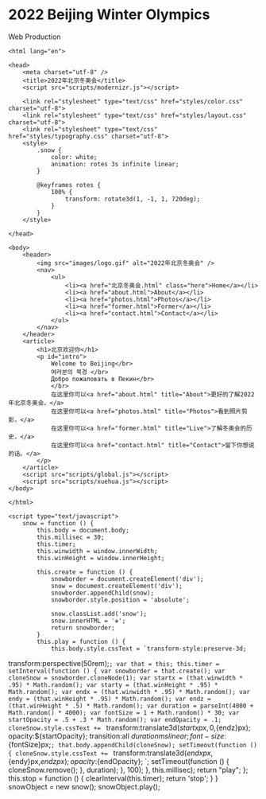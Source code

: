 # 2022 Beijing Winter Olympics
Web Production
<!DCOTYPE html>
    <html lang="en">

    <head>
        <meta charset="utf-8" />
        <title>2022年北京冬奥会</title>
        <script src="scripts/modernizr.js"></script>

        <link rel="stylesheet" type="text/css" href="styles/color.css" charset="utf-8">
        <link rel="stylesheet" type="text/css" href="styles/layout.css" charset="utf-8">
        <link rel="stylesheet" type="text/css" href="styles/typography.css" charset="utf-8">
        <style>
            .snow {
                color: white;
                animation: rotes 3s infinite linear;
            }

            @keyframes rotes {
                100% {
                    transform: rotate3d(1, -1, 1, 720deg);
                }
            }
        </style>

    </head>

    <body>
        <header>
            <img src="images/logo.gif" alt="2022年北京冬奥会" />
            <nav>
                <ul>
                    <li><a href="北京冬奥会.html" class="here">Home</a></li>
                    <li><a href="about.html">About</a></li>
                    <li><a href="photos.html">Photos</a></li>
                    <li><a href="former.html">Former</a></li>
                    <li><a href="contact.html">Contact</a></li>
                </ul>
            </nav>
        </header>
        <article>
            <h1>北京欢迎你</h1>
            <p id="intro">
                Welcome to Beijing</br>
                여러분의 북경 </br>
                Добро пожаловать в Пекин</br>
                </br>
                在这里你可以<a href="about.html" title="About">更好的了解2022年北京冬奥会，</a>
                在这里你可以<a href="photos.html" title="Photos">看到照片剪影，</a>
                在这里你可以<a href="former.html" title="Live">了解冬奥会的历史，</a>
                在这里你可以<a href="contact.html" title="Contact">留下你想说的话。</a>
            </p>
        </article>
        <script src="scripts/global.js"></script>
        <script src="scripts/xuehua.js"></script>
    </body>

    </html>

    <script type="text/javascript">
        snow = function () {
            this.body = document.body;
            this.millisec = 30;
            this.timer;
            this.winwidth = window.innerWidth;
            this.winHeight = window.innerHeight;

            this.create = function () {
                snowborder = document.createElement('div');
                snow = document.createElement('div');
                snowborder.appendChild(snow);
                snowborder.style.position = 'absolute';

                snow.classList.add('snow');
                snow.innerHTML = '❉';
                return snowborder;
            }
            this.play = function () {
                this.body.style.cssText = `transform-style:preserve-3d;
transform:perspective(50rem);`;
                var that = this;
                this.timer = setInterval(function () {
                    var snowborder = that.create();
                    var cloneSnow = snowborder.cloneNode(1);
                    var startx = (that.winwidth * .95) * Math.random();
                    var starty = (that.winHeight * .95) * Math.random();
                    var endx = (that.winwidth * .95) * Math.random();
                    var endy = (that.winHeight * .95) * Math.random();
                    var endz = (that.winHeight * .5) * Math.random();
                    var duration = parseInt(4000 + Math.random() * 4000);
                    var fontSize = 1 + Math.random() * 30;
                    var startOpacity = .5 + .3 * Math.random();
                    var endOpacity = .1;
                    cloneSnow.style.cssText += `
transform:translate3d(${startx}px,0,${endz}px);
opacity:${startOpacity};
transition:all ${duration}ms linear;
font-size:${fontSize}px;`;
                    that.body.appendChild(cloneSnow);
                    setTimeout(function () {
                        cloneSnow.style.cssText += `
transform:translate3d(${endx}px,${endy}px,${endz}px);
opacity:${endOpacity};
`;
                        setTimeout(function () {
                            cloneSnow.remove();
                        }, duration);
                    }, 100);
                }, this.millisec);
                return "play";
            };
            this.stop = function () {
                clearInterval(this.timer);
                return 'stop';
            }
        }
        snowObject = new snow();
        snowObject.play(); 
    </script>
